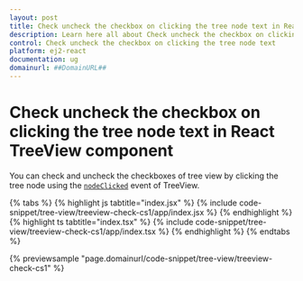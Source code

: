 ```yaml
---
layout: post
title: Check uncheck the checkbox on clicking the tree node text in React TreeView component | Syncfusion
description: Learn here all about Check uncheck the checkbox on clicking the tree node text in Syncfusion React TreeView component of Syncfusion Essential JS 2 and more.
control: Check uncheck the checkbox on clicking the tree node text 
platform: ej2-react
documentation: ug
domainurl: ##DomainURL##
---
```


# Check uncheck the checkbox on clicking the tree node text in React TreeView component

You can check and uncheck the checkboxes of tree view by clicking the tree node using the [`nodeClicked`](https://ej2.syncfusion.com/react/documentation/api/treeview#nodeclicked) event of TreeView.

{% tabs %}
{% highlight js tabtitle="index.jsx" %}
{% include code-snippet/tree-view/treeview-check-cs1/app/index.jsx %}
{% endhighlight %}
{% highlight ts tabtitle="index.tsx" %}
{% include code-snippet/tree-view/treeview-check-cs1/app/index.tsx %}
{% endhighlight %}
{% endtabs %}

 {% previewsample "page.domainurl/code-snippet/tree-view/treeview-check-cs1" %}
